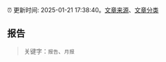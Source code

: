 :alarm_clock: 更新时间: 2025-01-21 17:38:40。[文章来源](/README.md)、[文章分类](/TAGS.md)

## 报告


> 关键字：`报告`、`月报`



